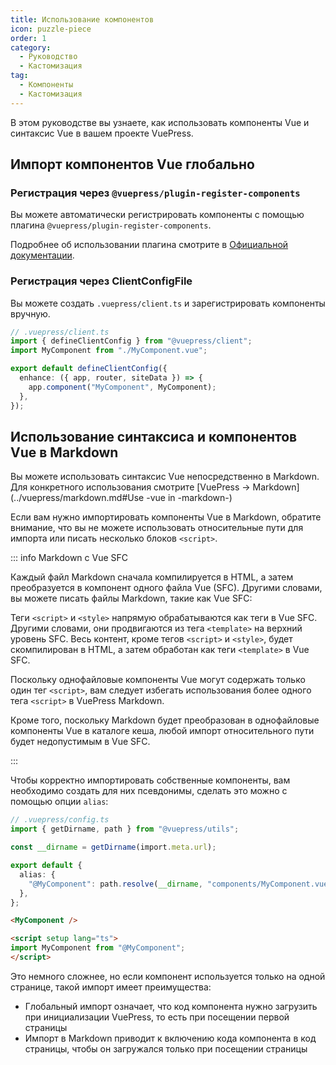 ```yaml
---
title: Использование компонентов
icon: puzzle-piece
order: 1
category:
  - Руководство
  - Кастомизация
tag:
  - Компоненты
  - Кастомизация
---
```


В этом руководстве вы узнаете, как использовать компоненты Vue и синтаксис Vue в вашем проекте VuePress.

<!-- more -->

## Импорт компонентов Vue глобально

### Регистрация через `@vuepress/plugin-register-components`

Вы можете автоматически регистрировать компоненты с помощью плагина `@vuepress/plugin-register-components`.

Подробнее об использовании плагина смотрите в [Официальной документации](https://v2.vuepress.vuejs.org/reference/plugin/register-components.html).

### Регистрация через ClientConfigFile

Вы можете создать `.vuepress/client.ts` и зарегистрировать компоненты вручную.

```ts
// .vuepress/client.ts
import { defineClientConfig } from "@vuepress/client";
import MyComponent from "./MyComponent.vue";

export default defineClientConfig({
  enhance: ({ app, router, siteData }) => {
    app.component("MyComponent", MyComponent);
  },
});
```

## Использование синтаксиса и компонентов Vue в Markdown

Вы можете использовать синтаксис Vue непосредственно в Markdown. Для конкретного использования смотрите [VuePress → Markdown](../vuepress/markdown.md#Use -vue in -markdown-)

Если вам нужно импортировать компоненты Vue в Markdown, обратите внимание, что вы не можете использовать относительные пути для импорта или писать несколько блоков `<script>`.

::: info Markdown с Vue SFC

Каждый файл Markdown сначала компилируется в HTML, а затем преобразуется в компонент одного файла Vue (SFC). Другими словами, вы можете писать файлы Markdown, такие как Vue SFC:

Теги `<script>` и `<style>` напрямую обрабатываются как теги в Vue SFC. Другими словами, они продвигаются из тега `<template>` на верхний уровень SFC.
Весь контент, кроме тегов `<script>` и `<style>`, будет скомпилирован в HTML, а затем обработан как теги `<template>` в Vue SFC.

Поскольку однофайловые компоненты Vue могут содержать только один тег `<script>`, вам следует избегать использования более одного тега `<script>` в VuePress Markdown.

Кроме того, поскольку Markdown будет преобразован в однофайловые компоненты Vue в каталоге кеша, любой импорт относительного пути будет недопустимым в Vue SFC.

:::

Чтобы корректно импортировать собственные компоненты, вам необходимо создать для них псевдонимы, сделать это можно с помощью опции `alias`:

```ts
// .vuepress/config.ts
import { getDirname, path } from "@vuepress/utils";

const __dirname = getDirname(import.meta.url);

export default {
  alias: {
    "@MyComponent": path.resolve(__dirname, "components/MyComponent.vue"),
  },
};
```

```md
<MyComponent />

<script setup lang="ts">
import MyComponent from "@MyComponent";
</script>
```

Это немного сложнее, но если компонент используется только на одной странице, такой импорт имеет преимущества:

- Глобальный импорт означает, что код компонента нужно загрузить при инициализации VuePress, то есть при посещении первой страницы
- Импорт в Markdown приводит к включению кода компонента в код страницы, чтобы он загружался только при посещении страницы
